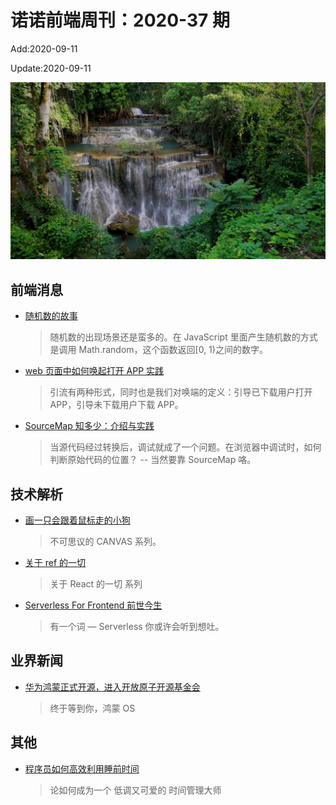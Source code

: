<!--
 * @Description: 2020-37
 * @Author: zoeblow
 * @Email: wangfuyuan@nnuo.com
 * @Date: 2020-07-17 19:10:37
 * @LastEditors: zoeblow
 * @LastEditTime: 2020-09-11 13:35:43
 * @FilePath: \nuofe-weekly\2020\weekly-37.md
 -->

# 诺诺前端周刊：2020-37 期

Add:2020-09-11

Update:2020-09-11

![202037](../images/2020/202037.jpg)

## 前端消息

- [随机数的故事](https://mp.weixin.qq.com/s/j79AubTDc8zWDdsRVKWlyQ)

  > 随机数的出现场景还是蛮多的。在 JavaScript 里面产生随机数的方式是调用 Math.random，这个函数返回[0, 1)之间的数字。

- [web 页面中如何唤起打开 APP 实践](https://mp.weixin.qq.com/s/s-RSd_svyg51FRWsgcQbKg)

  > 引流有两种形式，同时也是我们对唤端的定义：引导已下载用户打开 APP，引导未下载用户下载 APP。

- [SourceMap 知多少：介绍与实践](https://mp.weixin.qq.com/s/QXjBiPUYdDitUBGaAUUBMg)

  > 当源代码经过转换后，调试就成了一个问题。在浏览器中调试时，如何判断原始代码的位置？ -- 当然要靠 SourceMap 咯。

## 技术解析

- [画一只会跟着鼠标走的小狗](https://mp.weixin.qq.com/s/LOoc7faF22iUNCCgcKH0cQ)

  > 不可思议的 CANVAS 系列。

- [关于 ref 的一切](https://mp.weixin.qq.com/s/hYLlE_gfYrLkZebT7f6rwA)

  > 关于 React 的一切 系列

- [Serverless For Frontend 前世今生](https://www.yuque.com/egg/nodejs/sff-history)

  > 有一个词 — Serverless 你或许会听到想吐。

## 业界新闻

- [华为鸿蒙正式开源，进入开放原子开源基金会](https://mp.weixin.qq.com/s/VwGUW6qGTUPjVx_bUZ06HA)

  > 终于等到你，鸿蒙 OS

## 其他

- [程序员如何高效利用睡前时间](https://mp.weixin.qq.com/s/oEYpUMduiECMOUxuLtiwqw)

  > 论如何成为一个 低调又可爱的 时间管理大师
